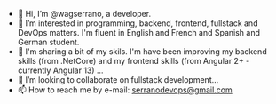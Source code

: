 - 👋 Hi, I’m @wagserrano, a developer.
- 👀 I’m interested in programming, backend, frontend, fullstack and DevOps matters. I'm fluent in English and French and Spanish and German student.
- 🌱 I'm sharing a bit of my skils. I'm  have been improving my backend skills (from .NetCore) and my frontend skills (from Angular 2+ - currently Angular 13) ...
- 💞️ I’m looking to collaborate on fullstack development...
- 📫 How to reach me by e-mail: serranodevops@gmail.com
